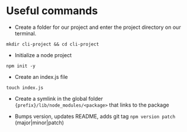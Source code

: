 # Useful commands

- Create a folder for our project and enter the project directory on our terminal.

`mkdir cli-project && cd cli-project`

- Initialize a node project

`npm init -y`

- Create an index.js file

`touch index.js`

- Create a symlink in the global folder `{prefix}/lib/node_modules/<package>` that links to the package

- Bumps version, updates README, adds git tag
`npm version patch` (major|minor|patch)
